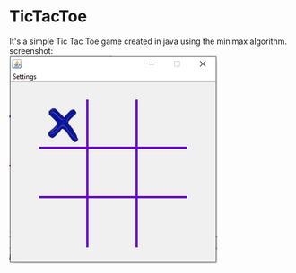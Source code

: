 # TicTacToe
It's a simple Tic Tac Toe game created in java using the minimax algorithm.
screenshot:<br/>
![ScreenShot](https://github.com/mkroxx/TicTacToe/blob/master/Screenshot/screenshot1.png)
